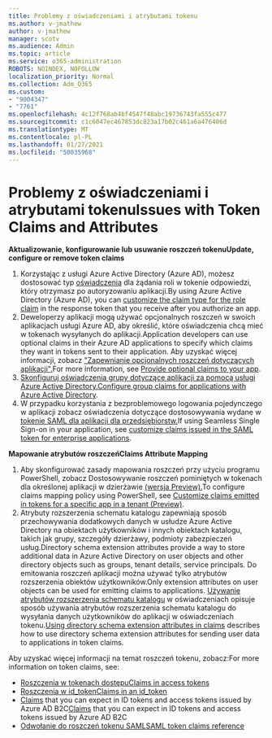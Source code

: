 ```yaml
---
title: Problemy z oświadczeniami i atrybutami tokenu
ms.author: v-jmathew
author: v-jmathew
manager: scotv
ms.audience: Admin
ms.topic: article
ms.service: o365-administration
ROBOTS: NOINDEX, NOFOLLOW
localization_priority: Normal
ms.collection: Adm_O365
ms.custom:
- "9004347"
- "7761"
ms.openlocfilehash: 4c12f768ab4bf4547f48abc19736743fa555c477
ms.sourcegitcommit: c1c6047ec467853dc823a17b02c461a6a476406d
ms.translationtype: MT
ms.contentlocale: pl-PL
ms.lasthandoff: 01/27/2021
ms.locfileid: "50035968"
---
```

# <a name="issues-with-token-claims-and-attributes"></a><span data-ttu-id="8b819-102">Problemy z oświadczeniami i atrybutami tokenu</span><span class="sxs-lookup"><span data-stu-id="8b819-102">Issues with Token Claims and Attributes</span></span>

<span data-ttu-id="8b819-103">**Aktualizowanie, konfigurowanie lub usuwanie roszczeń tokenu**</span><span class="sxs-lookup"><span data-stu-id="8b819-103">**Update, configure or remove token claims**</span></span>

1. <span data-ttu-id="8b819-104">Korzystając z usługi Azure Active Directory (Azure AD), możesz dostosować typ [oświadczenia](https://docs.microsoft.com/azure/active-directory/develop/active-directory-enterprise-app-role-management) dla żądania roli w tokenie odpowiedzi, który otrzymasz po autoryzowaniu aplikacji.</span><span class="sxs-lookup"><span data-stu-id="8b819-104">By using Azure Active Directory (Azure AD), you can [customize the claim type for the role claim](https://docs.microsoft.com/azure/active-directory/develop/active-directory-enterprise-app-role-management) in the response token that you receive after you authorize an app.</span></span>
2. <span data-ttu-id="8b819-105">Deweloperzy aplikacji mogą używać opcjonalnych roszczeń w swoich aplikacjach usługi Azure AD, aby określić, które oświadczenia chcą mieć w tokenach wysyłanych do aplikacji.</span><span class="sxs-lookup"><span data-stu-id="8b819-105">Application developers can use optional claims in their Azure AD applications to specify which claims they want in tokens sent to their application.</span></span> <span data-ttu-id="8b819-106">Aby uzyskać więcej informacji, zobacz ["Zapewnianie opcjonalnych roszczeń dotyczących aplikacji".](https://docs.microsoft.com/azure/active-directory/develop/active-directory-optional-claims)</span><span class="sxs-lookup"><span data-stu-id="8b819-106">For more information, see [Provide optional claims to your app](https://docs.microsoft.com/azure/active-directory/develop/active-directory-optional-claims).</span></span>
3. <span data-ttu-id="8b819-107">[Skonfiguruj oświadczenia grupy dotyczące aplikacji za pomocą usługi Azure Active Directory.](https://docs.microsoft.com/azure/active-directory/hybrid/how-to-connect-fed-group-claims)</span><span class="sxs-lookup"><span data-stu-id="8b819-107">[Configure group claims for applications with Azure Active Directory](https://docs.microsoft.com/azure/active-directory/hybrid/how-to-connect-fed-group-claims).</span></span>
4. <span data-ttu-id="8b819-108">W przypadku korzystania z bezproblemowego logowania pojedynczego w aplikacji zobacz oświadczenia dotyczące dostosowywania wydane w [tokenie SAML dla aplikacji dla przedsiębiorstw.](https://docs.microsoft.com/azure/active-directory/develop/active-directory-saml-claims-customization)</span><span class="sxs-lookup"><span data-stu-id="8b819-108">If using Seamless Single Sign-on in your application, see [customize claims issued in the SAML token for enterprise applications](https://docs.microsoft.com/azure/active-directory/develop/active-directory-saml-claims-customization).</span></span>

<span data-ttu-id="8b819-109">**Mapowanie atrybutów roszczeń**</span><span class="sxs-lookup"><span data-stu-id="8b819-109">**Claims Attribute Mapping**</span></span>

1. <span data-ttu-id="8b819-110">Aby skonfigurować zasady mapowania roszczeń przy użyciu programu PowerShell, zobacz Dostosowywanie roszczeń pominiętych w tokenach dla określonej aplikacji w dzierżawie [(wersja Preview).](https://docs.microsoft.com/azure/active-directory/develop/active-directory-claims-mapping)</span><span class="sxs-lookup"><span data-stu-id="8b819-110">To configure claims mapping policy using PowerShell, see [Customize claims emitted in tokens for a specific app in a tenant (Preview)](https://docs.microsoft.com/azure/active-directory/develop/active-directory-claims-mapping).</span></span>
2. <span data-ttu-id="8b819-111">Atrybuty rozszerzenia schematu katalogu zapewniają sposób przechowywania dodatkowych danych w usłudze Azure Active Directory na obiektach użytkowników i innych obiektach katalogu, takich jak grupy, szczegóły dzierżawy, podmioty zabezpieczeń usług.</span><span class="sxs-lookup"><span data-stu-id="8b819-111">Directory schema extension attributes provide a way to store additional data in Azure Active Directory on user objects and other directory objects such as groups, tenant details, service principals.</span></span> <span data-ttu-id="8b819-112">Do emitowania roszczeń aplikacji można używać tylko atrybutów rozszerzenia obiektów użytkowników.</span><span class="sxs-lookup"><span data-stu-id="8b819-112">Only extension attributes on user objects can be used for emitting claims to applications.</span></span> <span data-ttu-id="8b819-113">[Używanie atrybutów rozszerzenia schematu katalogu](https://docs.microsoft.com/azure/active-directory/develop/active-directory-schema-extensions) w oświadczeniach opisuje sposób używania atrybutów rozszerzenia schematu katalogu do wysyłania danych użytkowników do aplikacji w oświadczeniach tokenu.</span><span class="sxs-lookup"><span data-stu-id="8b819-113">[Using directory schema extension attributes in claims](https://docs.microsoft.com/azure/active-directory/develop/active-directory-schema-extensions) describes how to use directory schema extension attributes for sending user data to applications in token claims.</span></span>

<span data-ttu-id="8b819-114">Aby uzyskać więcej informacji na temat roszczeń tokenu, zobacz:</span><span class="sxs-lookup"><span data-stu-id="8b819-114">For more information on token claims, see:</span></span>

- [<span data-ttu-id="8b819-115">Roszczenia w tokenach dostępu</span><span class="sxs-lookup"><span data-stu-id="8b819-115">Claims in access tokens</span></span>](https://docs.microsoft.com/azure/active-directory/develop/access-tokens#claims-in-access-tokens)
- [<span data-ttu-id="8b819-116">Roszczenia w id_token</span><span class="sxs-lookup"><span data-stu-id="8b819-116">Claims in an id_token</span></span>](https://docs.microsoft.com/azure/active-directory/develop/id-tokens#claims-in-an-id_token)
- <span data-ttu-id="8b819-117">[Claims](https://docs.microsoft.com/azure/active-directory-b2c/tokens-overview#claims) that you can expect in ID tokens and access tokens issued by Azure AD B2C</span><span class="sxs-lookup"><span data-stu-id="8b819-117">[Claims](https://docs.microsoft.com/azure/active-directory-b2c/tokens-overview#claims) that you can expect in ID tokens and access tokens issued by Azure AD B2C</span></span>
- [<span data-ttu-id="8b819-118">Odwołanie do roszczeń tokenu SAML</span><span class="sxs-lookup"><span data-stu-id="8b819-118">SAML token claims reference</span></span>](https://docs.microsoft.com/azure/active-directory/develop/reference-saml-tokens)
